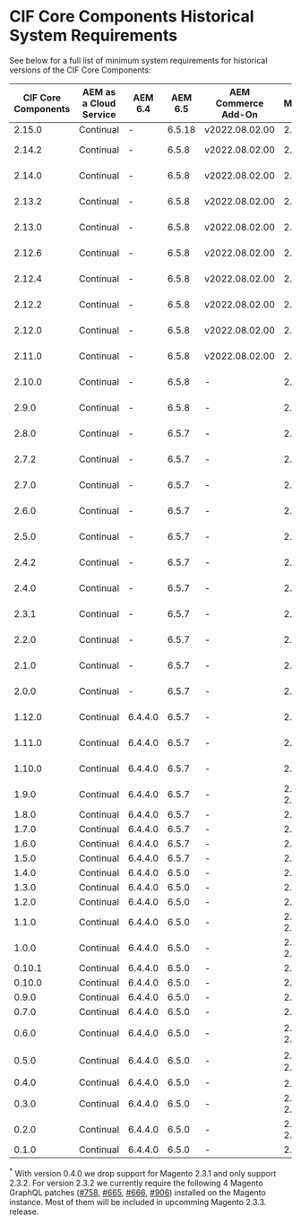 # CIF Core Components Historical System Requirements

See below for a full list of minimum system requirements for historical versions of the CIF Core Components:

| CIF Core Components | AEM as a Cloud Service | AEM 6.4 | AEM 6.5 | AEM Commerce Add-On | Magento                    | Java  |
|---------------------| ---------------------- | ------- | ------- |---------------------| -------------------------- | ----- |
| 2.15.0              | Continual              |    -    | 6.5.18   | v2022.08.02.00      | 2.4.2 ee                   |   11 |
| 2.14.2              | Continual              |    -    | 6.5.8   | v2022.08.02.00     | 2.4.2 ee                   | 8, 11 |
| 2.14.0              | Continual              |    -    | 6.5.8   | v2022.08.02.00      | 2.4.2 ee                   | 8, 11 |
| 2.13.2              | Continual              |    -    | 6.5.8   | v2022.08.02.00      | 2.4.2 ee                   | 8, 11 |
| 2.13.0              | Continual              |    -    | 6.5.8   | v2022.08.02.00      | 2.4.2 ee                   | 8, 11 |
| 2.12.6              | Continual              |    -    | 6.5.8   | v2022.08.02.00      | 2.4.2 ee                   | 8, 11 |
| 2.12.4              | Continual              |    -    | 6.5.8   | v2022.08.02.00      | 2.4.2 ee                   | 8, 11 |
| 2.12.2              | Continual              |    -    | 6.5.8   | v2022.08.02.00      | 2.4.2 ee                   | 8, 11 |
| 2.12.0              | Continual              |    -    | 6.5.8   | v2022.08.02.00      | 2.4.2 ee                   | 8, 11 |
| 2.11.0              | Continual              |    -    | 6.5.8   | v2022.08.02.00      | 2.4.2 ee                   | 8, 11 |
| 2.10.0              | Continual              |    -    | 6.5.8   |         -           | 2.4.2 ee                   | 8, 11 |
| 2.9.0               | Continual              |    -    | 6.5.8   |         -           | 2.4.2 ee                   | 8, 11 |
| 2.8.0               | Continual              |    -    | 6.5.7   |         -           | 2.4.2 ee                   | 8, 11 |
| 2.7.2               | Continual              |    -    | 6.5.7   |         -           | 2.4.2 ee                   | 8, 11 |
| 2.7.0               | Continual              |    -    | 6.5.7   |         -           | 2.4.2 ee                   | 8, 11 |
| 2.6.0               | Continual              |    -    | 6.5.7   |         -           | 2.4.2 ee                   | 8, 11 |
| 2.5.0               | Continual              |    -    | 6.5.7   |         -           | 2.4.2 ee                   | 8, 11 |
| 2.4.2               | Continual              |    -    | 6.5.7   |         -           | 2.4.2 ee                   | 8, 11 |
| 2.4.0               | Continual              |    -    | 6.5.7   |         -           | 2.4.2 ee                   | 8, 11 |
| 2.3.1               | Continual              |    -    | 6.5.7   |         -           | 2.4.2 ee                   | 8, 11 |
| 2.2.0               | Continual              |    -    | 6.5.7   |         -           | 2.4.2 ee                   | 8, 11 |
| 2.1.0               | Continual              |    -    | 6.5.7   |         -           | 2.4.2 ee                   | 8, 11 |
| 2.0.0               | Continual              |    -    | 6.5.7   |         -           | 2.4.2 ee                   | 8, 11 |
| 1.12.0              | Continual              | 6.4.4.0 | 6.5.7   |         -           | 2.4.2                      | 8, 11 |
| 1.11.0              | Continual              | 6.4.4.0 | 6.5.7   |         -           | 2.4.2                      | 8, 11 |
| 1.10.0              | Continual              | 6.4.4.0 | 6.5.7   |         -           | 2.4.2                      | 8, 11 |
| 1.9.0               | Continual              | 6.4.4.0 | 6.5.7   |         -           | 2.4.0 - 2.4.2              | 8, 11 |
| 1.8.0               | Continual              | 6.4.4.0 | 6.5.7   |         -           | 2.4.0                      | 1.8  |
| 1.7.0               | Continual              | 6.4.4.0 | 6.5.7   |         -           | 2.4.0                      | 1.8  |
| 1.6.0               | Continual              | 6.4.4.0 | 6.5.7   |         -           | 2.4.0                      | 1.8  |
| 1.5.0               | Continual              | 6.4.4.0 | 6.5.7   |         -           | 2.4.0                      | 1.8  |
| 1.4.0               | Continual              | 6.4.4.0 | 6.5.0   |         -           | 2.4.0                      | 1.8  |
| 1.3.0               | Continual              | 6.4.4.0 | 6.5.0   |         -           | 2.3.5                      | 1.8  |
| 1.2.0               | Continual              | 6.4.4.0 | 6.5.0   |         -           | 2.3.5                      | 1.8  |
| 1.1.0               | Continual              | 6.4.4.0 | 6.5.0   |         -           | 2.3.4 / 2.3.5              | 1.8  |
| 1.0.0               | Continual              | 6.4.4.0 | 6.5.0   |         -           | 2.3.4 / 2.3.5              | 1.8  |
| 0.10.1              | Continual              | 6.4.4.0 | 6.5.0   |         -           | 2.3.4                      | 1.8  |
| 0.10.0              | Continual              | 6.4.4.0 | 6.5.0   |         -           | 2.3.4                      | 1.8  |
| 0.9.0               | Continual              | 6.4.4.0 | 6.5.0   |         -           | 2.3.4                      | 1.8  |
| 0.7.0               | Continual              | 6.4.4.0 | 6.5.0   |         -           | 2.3.3                      | 1.8  |
| 0.6.0               | Continual              | 6.4.4.0 | 6.5.0   |         -           | 2.3.2<sup>\*</sup> / 2.3.3 | 1.8  |
| 0.5.0               | Continual              | 6.4.4.0 | 6.5.0   |         -           | 2.3.2<sup>\*</sup> / 2.3.3 | 1.8  |
| 0.4.0               | Continual              | 6.4.4.0 | 6.5.0   |         -           | 2.3.2<sup>\*</sup>         | 1.8  |
| 0.3.0               | Continual              | 6.4.4.0 | 6.5.0   |         -           | 2.3.1 / 2.3.2              | 1.8  |
| 0.2.0               | Continual              | 6.4.4.0 | 6.5.0   |         -           | 2.3.1 / 2.3.2              | 1.8  |
| 0.1.0               | Continual              | 6.4.4.0 | 6.5.0   |         -           | 2.3.1                      | 1.8. |

<sup>\*</sup> With version 0.4.0 we drop support for Magento 2.3.1 and only support 2.3.2. For version 2.3.2 we currently require the following 4 Magento GraphQL patches ([#758](https://github.com/magento/graphql-ce/issues/758), [#665](https://github.com/magento/graphql-ce/pull/665), [#666](https://github.com/magento/graphql-ce/pull/666), [#906](https://github.com/magento/graphql-ce/pull/906)) installed on the Magento instance. Most of them will be included in upcomming Magento 2.3.3. release.
